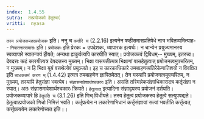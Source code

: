 ```yaml
---
index:  1.4.55
sutra:  तत्प्रयोजको हेतुश्च(
vritti:  nyasa
---
```


`तस्य प्रयोजकस्तत्प्रयोजकः` इति। ननु च `कर्त्तरि च` (2.2.16) इत्यनेन षष्ठीसमासप्रतिषेधे नात्र भवितव्यमित्याह-- `निपातनात्समासः` इति। `प्रयोजकः` इति प्रेरकः = उपदेशकः, व्यापारक इत्यर्थः। न चान्येन प्रयुज्यमानस्य स्वव्यापारे स्वातन्त्रयं हीयते; अन्यथा ह्यकुर्वत्यपि कारयीति स्यात्। प्रयोजकत्वं द्विविधम्-- मुख्यम्, इतरच्व। देवदत्तः कटं कारयीत्यत्र देवदत्तस्य मुख्यम्। भिक्षा वासयतीत्यत्र भिक्षाणां वासहेतुत्वात् प्रयोजनत्वमुपचरितम्, न मुख्यम्। न हि भिक्षा यूयं वसथेत्येवं प्रयुञ्जते। इह च कारकाधिकारे तमब्ग्रहणव्यतिरेकेणातिशयो न विवक्षित इति `साधकतमं करण म्` (1.4.42) इत्यत्र तमब्ग्रहणेन ज्ञापितमेतत्। तेन यस्यापि प्रयोजगत्वमुपचरितम्, न मुख्यम्, तस्यापि हेतुसंज्ञा भवत्येव।
`संज्ञासमावेशार्थश्चकारः` इति। असति तस्मिन्नेकसंज्ञाधिकारादत्र कर्तृसंज्ञा न स्यात्। अतः संज्ञासमावेशार्थश्चकारः क्रियते। `हेतुत्वात्` इत्यादिना संज्ञाद्वयस्य प्रयोजनं दर्शयति। प्रयोजकव्यापारे हि `हेतुमति च` (3.1.26) इति णिच् विधीयते। तस्य हेतुत्वं प्रयोजकस्य हेतुत्वे सत्युपपद्यते। हेतुत्वात्प्रयोजको णिचो निमित्तं भवति। कर्तृप्रत्येन न लकारेणाभिधानं कर्त्तृसंज्ञायां सत्यां भवतीति कर्त्तृत्वत् कर्त्तृप्रत्ययेन लकारेणोच्यत इति।।

